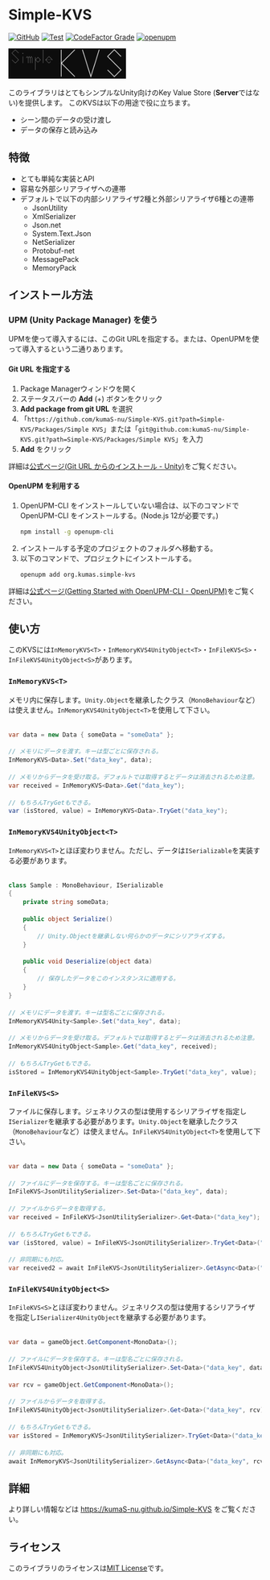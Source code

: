 # Simple-KVS

[![GitHub](https://img.shields.io/github/license/kumaS-nu/Simple-KVS)](https://github.com/kumaS-nu/Simple-KVS/blob/master/LICENSE)
[![Test](https://github.com/kumaS-nu/Simple-KVS/workflows/Test/badge.svg?branch=main&event=push)](https://github.com/kumaS-nu/Simple-KVS/actions)
[![CodeFactor Grade](https://img.shields.io/codefactor/grade/github/kumaS-nu/Simple-KVS)](https://www.codefactor.io/repository/github/kumaS-nu/Simple-KVS)
[![openupm](https://img.shields.io/npm/v/org.kumas.simple-kvs?label=openupm&registry_uri=https://package.openupm.com)](https://openupm.com/packages/org.kumas.simple-kvs/)

<img src="Logo.svg" alt="Simple KVS logo" height="60">

このライブラリはとてもシンプルなUnity向けのKey Value Store (**Server**ではない)を提供します。
このKVSは以下の用途で役に立ちます。
- シーン間のデータの受け渡し
- データの保存と読み込み

## 特徴

- とても単純な実装とAPI
- 容易な外部シリアライザへの連帯
- デフォルトで以下の内部シリアライザ2種と外部シリアライザ6種との連帯
    - JsonUtility
    - XmlSerializer
    - Json.net
    - System.Text.Json
    - NetSerializer
    - Protobuf-net
    - MessagePack
    - MemoryPack

## インストール方法

### UPM (Unity Package Manager) を使う

 UPMを使って導入するには、このGit URLを指定する。または、OpenUPMを使って導入するという二通りあります。

#### Git URL を指定する

1. Package Managerウィンドウを開く
1. ステータスバーの **Add** (+) ボタンをクリック
1. **Add package from git URL** を選択
1. 「`https://github.com/kumaS-nu/Simple-KVS.git?path=Simple-KVS/Packages/Simple KVS`」または「`git@github.com:kumaS-nu/Simple-KVS.git?path=Simple-KVS/Packages/Simple KVS`」を入力
1. **Add** をクリック

詳細は[公式ページ(Git URL からのインストール - Unity)](https://docs.unity3d.com/ja/2019.4/Manual/upm-ui-giturl.html)をご覧ください。

#### OpenUPM を利用する

1. OpenUPM-CLI をインストールしていない場合は、以下のコマンドで OpenUPM-CLI をインストールする。(Node.js 12が必要です。)
    ``` bash
    npm install -g openupm-cli
    ```
1. インストールする予定のプロジェクトのフォルダへ移動する。
1. 以下のコマンドで、プロジェクトにインストールする。
    ``` bash
    openupm add org.kumas.simple-kvs
    ```

詳細は[公式ページ(Getting Started with OpenUPM-CLI - OpenUPM)](https://openupm.com/docs/getting-started.html)をご覧ください。

## 使い方

このKVSには`InMemoryKVS<T>`・`InMemoryKVS4UnityObject<T>`・`InFileKVS<S>`・`InFileKVS4UnityObject<S>`があります。

### `InMemoryKVS<T>`

メモリ内に保存します。`Unity.Object`を継承したクラス（`MonoBehaviour`など）は使えません。`InMemoryKVS4UnityObject<T>`を使用して下さい。

```csharp

var data = new Data { someData = "someData" };

// メモリにデータを渡す。キーは型ごとに保存される。
InMemoryKVS<Data>.Set("data_key", data);

// メモリからデータを受け取る。デフォルトでは取得するとデータは消去されるため注意。
var received = InMemoryKVS<Data>.Get("data_key");

// もちろんTryGetもできる。
var (isStored, value) = InMemoryKVS<Data>.TryGet("data_key");

```

### `InMemoryKVS4UnityObject<T>`

`InMemoryKVS<T>`とほぼ変わりません。ただし、データは`ISerializable`を実装する必要があります。

```csharp

class Sample : MonoBehaviour, ISerializable
{
    private string someData;

    public object Serialize()
    {
        // Unity.Objectを継承しない何らかのデータにシリアライズする。
    }

    public void Deserialize(object data)
    {
        // 保存したデータをこのインスタンスに適用する。
    }
}

// メモリにデータを渡す。キーは型名ごとに保存される。
InMemoryKVS4Unity<Sample>.Set("data_key", data);

// メモリからデータを受け取る。デフォルトでは取得するとデータは消去されるため注意。
InMemoryKVS4UnityObject<Sample>.Get("data_key", received);

// もちろんTryGetもできる。
isStored = InMemoryKVS4UnityObject<Sample>.TryGet("data_key", value);

```

### `InFileKVS<S>`

ファイルに保存します。ジェネリクスの型は使用するシリアライザを指定し`ISerializer`を継承する必要があります。`Unity.Object`を継承したクラス（`MonoBehaviour`など）は使えません。`InFileKVS4UnityObject<T>`を使用して下さい。

```csharp

var data = new Data { someData = "someData" };

// ファイルにデータを保存する。キーは型名ごとに保存される。
InFileKVS<JsonUtilitySerializer>.Set<Data>("data_key", data);

// ファイルからデータを取得する。
var received = InFileKVS<JsonUtilitySerializer>.Get<Data>("data_key");

// もちろんTryGetもできる。
var (isStored, value) = InFileKVS<JsonUtilitySerializer>.TryGet<Data>("data_key");

// 非同期にも対応。
var received2 = await InFileKVS<JsonUtilitySerializer>.GetAsync<Data>("data_key");

```

### `InFileKVS4UnityObject<S>`

`InFileKVS<S>`とほぼ変わりません。ジェネリクスの型は使用するシリアライザを指定し`ISerializer4UnityObject`を継承する必要があります。

```csharp

var data = gameObject.GetComponent<MonoData>();

// ファイルにデータを保存する。キーは型名ごとに保存される。
InFileKVS4UnityObject<JsonUtilitySerializer>.Set<Data>("data_key", data);

var rcv = gameObject.GetComponent<MonoData>();

// ファイルからデータを取得する。
InFileKVS4UnityObject<JsonUtilitySerializer>.Get<Data>("data_key", rcv);

// もちろんTryGetもできる。
var isStored = InMemoryKVS<JsonUtilitySerializer>.TryGet<Data>("data_key", rcv);

// 非同期にも対応。
await InMemoryKVS<JsonUtilitySerializer>.GetAsync<Data>("data_key", rcv);

```

## 詳細

より詳しい情報などは https://kumaS-nu.github.io/Simple-KVS をご覧ください。

## ライセンス

このライブラリのライセンスは[MIT License](LICENSE)です。